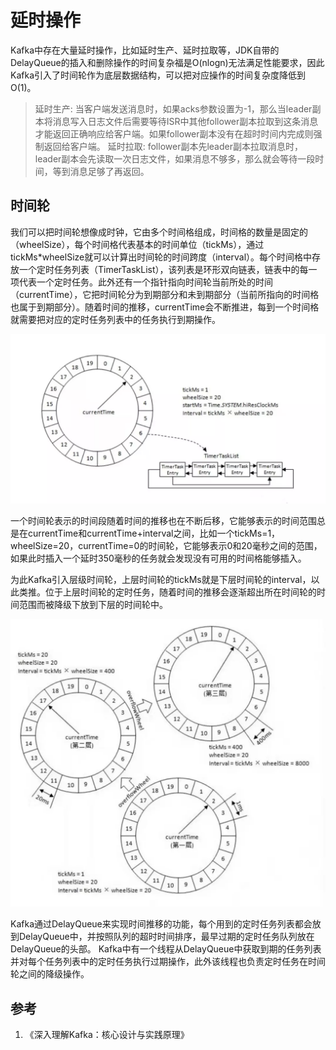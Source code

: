 # 延时操作

Kafka中存在大量延时操作，比如延时生产、延时拉取等，JDK自带的DelayQueue的插入和删除操作的时间复杂福是O(nlogn)无法满足性能要求，因此Kafka引入了时间轮作为底层数据结构，可以把对应操作的时间复杂度降低到O(1)。

> 延时生产: 当客户端发送消息时，如果acks参数设置为-1，那么当leader副本将消息写入日志文件后需要等待ISR中其他follower副本拉取到这条消息才能返回正确响应给客户端。如果follower副本没有在超时时间内完成则强制返回给客户端。
> 延时拉取: follower副本先leader副本拉取消息时，leader副本会先读取一次日志文件，如果消息不够多，那么就会等待一段时间，等到消息足够了再返回。

## 时间轮

我们可以把时间轮想像成时钟，它由多个时间格组成，时间格的数量是固定的（wheelSize），每个时间格代表基本的时间单位（tickMs），通过tickMs*wheelSize就可以计算出时间轮的时间跨度（interval）。每个时间格中存放一个定时任务列表（TimerTaskList），该列表是环形双向链表，链表中的每一项代表一个定时任务。此外还有一个指针指向时间轮当前所处的时间（currentTime），它把时间轮分为到期部分和未到期部分（当前所指向的时间格也属于到期部分）。随着时间的推移，currentTime会不断推进，每到一个时间格就需要把对应的定时任务列表中的任务执行到期操作。

![时间轮](resources/delayed-operation/delayed-operation-1.png)

一个时间轮表示的时间段随着时间的推移也在不断后移，它能够表示的时间范围总是在currentTime和currentTime+interval之间，比如一个tickMs=1，wheelSize=20，currentTime=0的时间轮，它能够表示0和20毫秒之间的范围，如果此时插入一个延时350毫秒的任务就会发现没有可用的时间格能够插入。

为此Kafka引入层级时间轮，上层时间轮的tickMs就是下层时间轮的interval，以此类推。位于上层时间轮的定时任务，随着时间的推移会逐渐超出所在时间轮的时间范围而被降级下放到下层的时间轮中。

![时间轮](resources/delayed-operation/delayed-operation-2.png)

Kafka通过DelayQueue来实现时间推移的功能，每个用到的定时任务列表都会放到DelayQueue中，并按照队列的超时时间排序，最早过期的定时任务队列放在DelayQueue的头部。
Kafka中有一个线程从DelayQueue中获取到期的任务列表并对每个任务列表中的定时任务执行过期操作，此外该线程也负责定时任务在时间轮之间的降级操作。

## 参考

1. 《深入理解Kafka：核心设计与实践原理》
